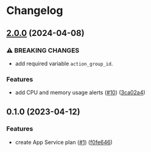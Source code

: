 # Changelog

## [2.0.0](https://github.com/equinor/terraform-azurerm-app-service/compare/v1.0.0...v2.0.0) (2024-04-08)


### ⚠ BREAKING CHANGES

* add required variable `action_group_id`.

### Features

* add CPU and memory usage alerts ([#10](https://github.com/equinor/terraform-azurerm-app-service/issues/10)) ([3ca02a4](https://github.com/equinor/terraform-azurerm-app-service/commit/3ca02a459d70ba4c879dc1b7f75485dc8815325b))

## 0.1.0 (2023-04-12)


### Features

* create App Service plan ([#1](https://github.com/equinor/terraform-azurerm-app-service/issues/1)) ([f0fe646](https://github.com/equinor/terraform-azurerm-app-service/commit/f0fe6460aa360362ae022138f307b2e40668b84e))
